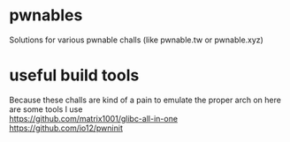 # pwnables
Solutions for various pwnable challs (like pwnable.tw or pwnable.xyz)

# useful build tools
Because these challs are kind of a pain to emulate the proper arch on here are some tools I use
<br>
https://github.com/matrix1001/glibc-all-in-one
<br>
https://github.com/io12/pwninit
